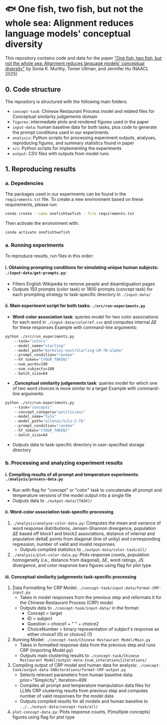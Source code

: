 # 🐟 One fish, two fish, but not the whole sea: Alignment reduces language models' conceptual diversity

This repository contains code and data for the paper ["One fish, two fish, but not the whole sea: Alignment reduces language models' conceptual diversity"](https://arxiv.org/abs/2411.04427) by Sonia K. Murthy, Tomer Ullman, and Jennifer Hu (NAACL 2025)

## 0. Code structure

The repository is structured with the following main folders:

- `concept-task`: Chinese Restaurant Process model and related files for Conceptual similarity judgements domain
- `figures`: intermediate plots and rendered figures used in the paper
- `input-data`: human baseline data for both tasks, plus code to generate the prompt conditions used in our experiments
- `analysis`: Python scripts for processing experiment outputs, analyses, reproducing figures, and summary statistics found in paper
- `src`: Python scripts for implementing the experiments
- `output`: CSV files with outputs from model runs

## 1. Reproducing results

### a. Depedencies

The packages used in our experiments can be found in the `requirements.txt` file.
To create a new environment based on these requirements, please run:

```bash
conda create --name onefishtwofish --file requirements.txt
```
Then activate the environment with:
```bash
conda activate onefishtwofish
```

### a. Running experiments
To reproduce results, run files in this order:

#### i. Obtaining prompting conditions for simulating unique human subjects: `./input-data/get-prompts.py`:
- Filters English Wikipedia to remove people and disambiguation pages
- Outputs 150 prompts (color task) or 1800 prompts (concept task) for each prompting strategy to task-specific directory in `./input-data/`

#### ii. Main experiment script for both tasks: `./src/run-experiments.py`
- __Word-color association task__: queries model for two color associations for each word in `./input-data/colorref.csv` and computes internal ΔE for these responses
Example with command-line arguments:
```bash
python ./src/run_experiments.py 
    --task="colors" 
    --model_name="starling" 
    --model_path="berkeley-nest/Starling-LM-7B-alpha" 
    --prompt_condition="random" 
    --hf_token="{YOUR_TOKEN}" 
    --num_words=199 
    --num_subjects=100 
    --batch_size=64
```
- ___Conceptual similarity judgements task__: queries model for which one of two word choices is more similar to a target
Example with command-line arguments:
```bash
python ./src/run-experiments.py
    --task="concepts" 
    --concept_category="politicians" 
    --model_name="tulu" 
    --model_path="allenai/tulu-2-7b" 
    --prompt_condition="random" 
    --hf_token="{YOUR_TOKEN}" 
    --batch_size=64
```
- Outputs data to task-specific directory in user-specified storage directory

### b. Processing and analyzing experiment results

#### i. Compiling results of all prompt and temperature experiments: `./analysis/process-data.py`
- Run with flag for "concept" or "color" task to concatenate all prompt and temperature versions of the model output into a single file
- Outputs data to `./output-data/[TASK]/`

#### ii. Word-color association task-specific processing
1. `./analysis/analyze-color-data.py`: Computes the mean and variance of word response distributions, Jensen-Shannon divergence, population ΔE based off block1 and block2 associations, distance of internal and population deltaE points from diagonal (line of unity) and corresponding regression, number of valid and invalid responses
    - Outputs compiled statistics to `./output-data/color-task/all/`
2. `./analysis/plot-color-data.py`: Plots response counts, population homogeneity (i.e., distance from diagonal), ΔE, word ratings, JS divergence, and color response bars figures using flag for plot type 

#### iii. Conceptual similarity judgements task-specific processing
1. Data Formatting for CRP Model: `./concept-task/input-data/format-CRP-input.py`
    - Takes in model responses from the previous step and reformats it for the Chinese Restaurant Process (CRP) model.
    - Outputs data to `./concept-task/input-data/` in the format:
        - Concept = target
        - ID = subject
        - Question = choice1 + " " + choice2
        - ChoiceNumber = binary representation of subject's response as either choice1 (0) or choice2 (1)
2. Running Model: `./concept-task/Chinese Restaurant Model/Main.py`
    - Takes in formatted response data from the previous step and runs CRP (importing Model.py)
    - Outputs main clustering results to `./concept-task/Chinese Restaurant Model/output-data-{num_interations}iterations/`
    <!-- - Outputs each participant's MAP Table in format ["ID", "Table", "Concept"] to `./concept-task/Chinese Restaurant Model/output-data-{num_interations}iterations/` under some conditions (see line 338 of `Model.py`) -->
3. Compiling output of CRP model and human data for analysis: `./concept-task/output-data-500iterations/format-CRP-output.py`
    - Selects relevant parameters from human baseline data: prior="Simplicity", Iteration=499
    - Compiles all prompt and temperature manipulation data files for LLMs CRP clustering results from previous step and computes number of valid responses for the model data
    - Outputs compiled results for all models and human baseline to `../../output-data/concept-task/all/`
4. `plot-concept-data.py`: Plots response counts, P(multiple concepts) figures using flag for plot type